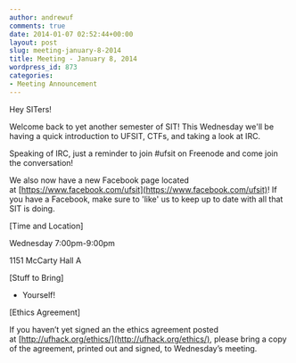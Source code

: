```yaml
---
author: andrewuf
comments: true
date: 2014-01-07 02:52:44+00:00
layout: post
slug: meeting-january-8-2014
title: Meeting - January 8, 2014
wordpress_id: 873
categories:
- Meeting Announcement
---
```


Hey SITers!







Welcome back to yet another semester of SIT! This Wednesday we'll be having a quick introduction to UFSIT, CTFs, and taking a look at IRC.







Speaking of IRC, just a reminder to join #ufsit on Freenode and come join the conversation!







We also now have a new Facebook page located at [https://www.facebook.com/ufsit](https://www.facebook.com/ufsit)! If you have a Facebook, make sure to 'like' us to keep up to date with all that SIT is doing.










[Time and Location]




Wednesday 7:00pm-9:00pm




1151 McCarty Hall A







[Stuff to Bring]




- Yourself!







[Ethics Agreement]




If you haven’t yet signed an the ethics agreement posted at [http://ufhack.org/ethics/](http://ufhack.org/ethics/), please bring a copy of the agreement, printed out and signed, to Wednesday’s meeting.



